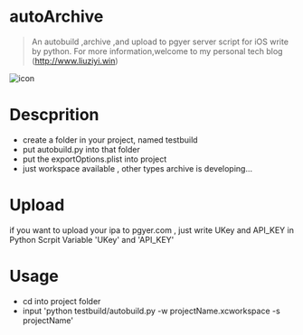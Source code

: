 # autoArchive
>An autobuild ,archive ,and upload to pgyer server script for iOS write by python.
For more information,welcome to my personal tech blog (http://www.liuziyi.win)

![icon](http://www.liuziyi.win/wp-content/uploads/2017/06/Milky-Way-e1497964515420)

# Descprition

- create a folder in your project, named testbuild 
- put autobuild.py into that folder
- put the exportOptions.plist into project
- just workspace available , other types archive is developing...

# Upload

if you want to upload your ipa to pgyer.com , just write UKey and API_KEY in Python Scrpit Variable 'UKey' and 'API_KEY'

# Usage

 - cd into project folder
 - input 'python testbuild/autobuild.py -w projectName.xcworkspace -s projectName'
